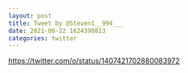 ```yaml
--- 
layout: post 
title: Tweet by @Steven1__994___ 
date: 2021-06-22 1624390813 
categories: twitter 
--- 
```

https://twitter.com/o/status/1407421702880083972